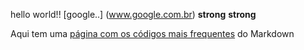 hello world!!
[google..] (www.google.com.br)
**strong** __strong__

 Aqui tem uma [página com os códigos mais frequentes](https://en.support.wordprss.com/markdown-quick-reference/) do Markdown
 